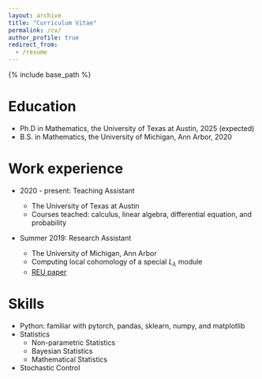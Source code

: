 ```yaml
---
layout: archive
title: "Curriculum Vitae"
permalink: /cv/
author_profile: true
redirect_from:
  - /resume
---
```


{% include base_path %}

Education
======
* Ph.D in Mathematics, the University of Texas at Austin, 2025 (expected)
* B.S. in Mathematics, the University of Michigan, Ann Arbor, 2020

Work experience
======
* 2020 - present: Teaching Assistant
  * The University of Texas at Austin
  * Courses teached: calculus, linear algebra, differential equation, and probability

* Summer 2019: Research Assistant
  * The University of Michigan, Ann Arbor
  * Computing local cohomology of a special $L_\lambda$ module
  * [REU paper](https://Zhou-spec.github.io/files/REU%20paper.pdf)
  
Skills
======
* Python: familiar with pytorch, pandas, sklearn, numpy, and matplotlib
* Statistics
  * Non-parametric Statistics
  * Bayesian Statistics
  * Mathematical Statistics
* Stochastic Control


  
